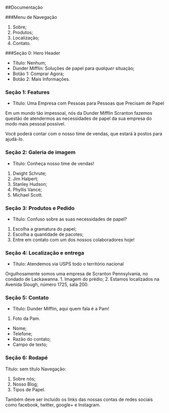 ##Documentação

###Menu de Navegação
1. Sobre;
2. Produtos;
3. Localização;
4. Contato.


###Seção 0: Hero Header
* Título: Nenhum;
* Dunder Mifflin: Soluções de papel para *qualquer* situação;
* Botão 1: Comprar Agora;
* Botão 2: Mais Informações.

### Seção 1: Features
* Título:  Uma Empresa com Pessoas para Pessoas que Precisam de Papel

Em um mundo tão impessoal, nós da Dunder Mifflin Scranton fazemos questão de atendermos as necessidades de papel da sua empresa do modo mais pessoal possível.

Você poderá contar com o nosso time de vendas, que estará à postos para ajudá-lo.

### Seção 2: Galeria de imagem
* Título: Conheça nosso time de vendas!
1. Dwight Schrute;
2. Jim Halpert;
3. Stanley Hudson;
4. Phyllis Vance;
5. Michael Scott.

### Seção 3: Produtos e Pedido
* Título: Confuso sobre as suas necessidades de papel? 
1. Escolha a gramatura do papel;
2. Escolha a quantidade de pacotes;
3. Entre em contato com um dos nossos colaboradores hoje!

### Seção 4: Localização e entrega
* Título: Atendemos via USPS todo o território nacional
<p> Orgulhosamente somos uma empresa de Scranton Pennsylvania, no condado de Lackawanna.
1. Imagem do prédio;
2. Estamos localizados na Avenida Slough, número 1725, sala 200.


### Seção 5: Contato
* Título: Dunder Mifflin, aqui quem fala é a Pam!
1. Foto da Pam. 
* Nome;
* Telefone;
* Razão do contato;
* Campo de texto;

### Seção 6: Rodapé
Título: sem título
Navegação:
1. Sobre nós;
2. Nosso Blog;
3. Tipos de Papel.

Também deve ser incluído os links das nossas contas de redes sociais como facebook, twitter, google+ e Instagram.

